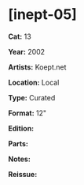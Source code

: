 # [inept-05]

**Cat:** 13

**Year:** 2002

**Artists:** Koept.net

**Location:** Local

**Type:** Curated

**Format:** 12"

**Edition:** 

**Parts:** 

**Notes:** 

**Reissue:** 
